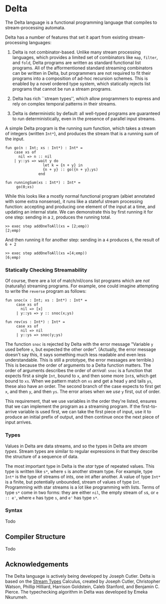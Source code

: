 # Delta

The Delta language is a functional programming language that compiles to stream-processing automata. 

Delta has a number of features that set it apart from existing stream-processing languages:

1. Delta is not combinator-based. Unlike many stream processing languages, which provides a limited set of combinators like `map`, `filter`, and `fold`, Delta programs are written as standard functional list programs. All of the afformentioned standard streaming combinators can be written in Delta, but programmers are not required to fit their programs into a composition of ad-hoc recursion schemes. This is enabled by a novel ordered type system, which statically rejects list programs that cannot be run a stream programs.

2. Delta has rich ``stream types'', which allow programmers to express and rely on complex temporal patterns in their streams.

3. Delta is deterministic by default: all well-typed programs are guaranteed to run deterministically, even in the presence of parallel input streams.

A simple Delta program is the running sum function, which takes a stream of integers (written `Int*`), and produces the stream that is a running sum of the input.

```
fun go(n : Int; xs : Int*) : Int* = 
    case xs of
      nil => n :: nil
    | y::ys => wait y do
                 let k = {n + y} in
                 {n + y} :: go({n + y};ys)
               end

fun runningSum(xs : Int*) : Int* =
     go(0;xs)
```


While this looks like a mostly normal functional program (albiet annotated with some extra nonsense), it runs like a stateful stream processing function: accepting and producing one element of the input at a time, and updating an internal state. We can demonstrate this by first running it for one step: sending in a `2`, produces the running total.

```
>> exec step addOneToAll(xs = [2;emp))
[2;emp)
```

And then running it for another step: sending in a `4` produces `6`, the result of `6 + 2`

```
>> exec step addOneToAll(xs =[4;emp))
[6;emp)
```

### Statically Checking Streamability

Of course, there are a lot of match/nil/cons list programs which are *not* (naturally) streaming programs. For example, one could imagine
attempting to write the `reverse` program as follows:

```
fun snoc(x : Int; xs : Int*) : Int* =
     case xs of
       nil => [x]
     | y::ys => y :: snoc(x;ys)

fun rev(xs : Int*) : Int* =
     case xs of
       nil => nil
     | y::ys => snoc(y;ys)
```

The function `snoc` is rejected by Delta with the error message "Variable `y` used before `x`, but expected the other order".
(Actually, the error message doesn't say this, it says something much less readable and even less understandable. This is still a prototype, the error messages are terrible.)
This is because the order of arguments to a Delta function matters. The order of arguments describes the order of *arrival*: `snoc`
is a function that expects first a single `Int`, bound to `x`, and then some more `Int`s, which get bound to `xs`. When we pattern match
on `xs` and get a head `y` and tails `ys`, these also have an order. The second branch of the case expects to first get `x`, and then `y`,
and then `ys`. The error arises when we *use* `y` first, out of order.

This requirement, that we use variables in the order they're listed, ensures that we can implement the program as a streaming program.
If the first-to-arrive variable is used first, we can take the first piece of input, use it to produce an initial prefix of output,
and then continue once the next piece of input arrives.

### Types

Values in Delta are data streams, and so the types in Delta are *stream types*. Stream types are similar to regular expressions in that they describe the structure of a sequence of data.

The most important type in Delta is the *star* type of repeated values. This type is written like `s*`, where `s` is another stream type. For example, type `Int*` is the type of streams of ints, one int after another. A value of type `Int*` is a finite, but potentially unbounded, stream of values of type `Int`. Programming with star streams is a lot like programming with lists. Terms of type `s*` come in two forms: they are either `nil`, the empty stream of `s`s, or `e :: e'`, where `e` has type `s`, and `e'` has type `s*`.

### Syntax

Todo

## Compiler Structure

Todo

## Acknowledgements

The Delta language is actively being developed by Joseph Cutler. Delta is based on the [Stream Types](https://arxiv.org/abs/2307.09553) Calculus,
created by Joseph Cutler, Christopher Watson, Phillip Hilliard, Harrison Goldstein, Caleb Stanford, and Benjamin C. Pierce. The typechecking algorithm in Delta was developed by Emeka Nkurumeh.